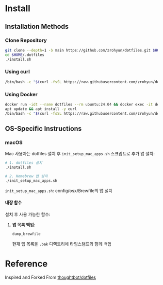 # Install

## Installation Methods

### Clone Repository
```bash
git clone --depth=1 -b main https://github.com/zrohyun/dotfiles.git $HOME/.dotfiles
cd $HOME/.dotfiles
./install.sh
```

### Using curl
```bash
/bin/bash -c "$(curl -fsSL https://raw.githubusercontent.com/zrohyun/dotfiles/main/install.sh)"
```

### Using Docker
```bash
docker run -idt --name dotfiles --rm ubuntu:24.04 && docker exec -it dotfiles bash
apt update && apt install -y curl
/bin/bash -c "$(curl -fsSL https://raw.githubusercontent.com/zrohyun/dotfiles/main/install.sh)"
```

## OS-Specific Instructions

### macOS
Mac 사용자는 dotfiles 설치 후 `init_setup_mac_apps.sh` 스크립트로 추가 앱 설치:

```bash
# 1. dotfiles 설치
./install.sh

# 2. Homebrew 앱 설치
./init_setup_mac_apps.sh
```

`init_setup_mac_apps.sh`: config/osx/Brewfile의 앱 설치

#### 내장 함수

설치 후 사용 가능한 함수:

1. **앱 목록 백업**:
   ```bash
   dump_brewfile
   ```
   현재 앱 목록을 `.bak` 디렉토리에 타임스탬프와 함께 백업

# Reference
Inspired and Forked From [thoughtbot/dotfiles](https://github.com/thoughtbot/dotfiles)
